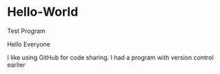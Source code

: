 # Hello-World
Test Program

Hello Everyone

I like using GitHub for code sharing. I had a program with version control earlier
